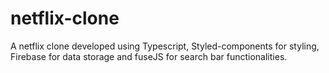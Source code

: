 # netflix-clone
A netflix clone developed using Typescript, Styled-components for styling, Firebase for data storage and fuseJS for search bar functionalities.
